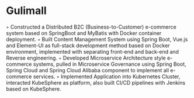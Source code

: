 # Gulimall
◦ Constructed a Distributed B2C (Business-to-Customer) e-commerce system based on SpringBoot and MyBatis
with Docker container deployment.
◦ Built Content Management System using Spring Boot, Vue.js and Element-UI as full-stack development
method based on Docker environment, implemented with separating front-end and back-end and Reverse
engineering.
◦ Developed Microservice Architecture style e-commerce systems, pulled in Microservice Governance using
Spring Boot, Spring Cloud and Spring Cloud Alibaba component to implement all e-commerce services.
◦ Implemented Application into Kubernetes Cluster, interacted KubeSphere as platform, also built CI/CD
pipelines with Jenkins based on KubeSphere.
